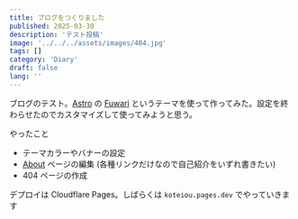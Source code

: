 ```yaml
---
title: ブログをつくりました
published: 2025-03-30
description: 'テスト投稿'
image: '../../../assets/images/404.jpg'
tags: []
category: 'Diary'
draft: false 
lang: ''
---
```

ブログのテスト。[Astro](https://astro.build/) の [Fuwari](https://astro.build/themes/details/fuwari/) というテーマを使って作ってみた。設定を終わらせたのでカスタマイズして使ってみようと思う。

やったこと
- テーマカラーやバナーの設定
- [About](/about/) ページの編集 (各種リンクだけなので自己紹介をいずれ書きたい)
- 404 ページの作成

デプロイは Cloudflare Pages。しばらくは `koteiou.pages.dev` でやっていきます